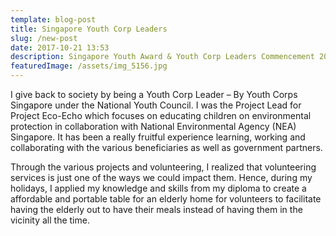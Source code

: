 ```yaml
---
template: blog-post
title: Singapore Youth Corp Leaders
slug: /new-post
date: 2017-10-21 13:53
description: Singapore Youth Award & Youth Corp Leaders Commencement 2017
featuredImage: /assets/img_5156.jpg
---
```

I give back to society by being a Youth Corp Leader – By Youth Corps Singapore under the National Youth Council. I was the Project Lead for Project Eco-Echo which focuses on educating children on environmental protection in collaboration with National Environmental Agency (NEA) Singapore. It has been a really fruitful experience learning, working and collaborating with the various beneficiaries as well as government partners.

Through the various projects and volunteering, I realized that volunteering services is just one of the ways we could impact them. Hence, during my holidays, I applied my knowledge and skills from my diploma to create a affordable and portable table for an elderly home for volunteers to facilitate having the elderly out to have their meals instead of having them in the vicinity all the time.